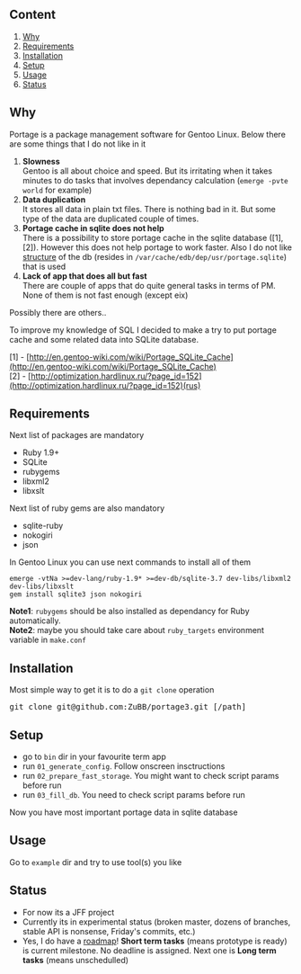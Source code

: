 Content
-------

1. <a href="#why">Why</a>
2. <a href="#requirements">Requirements</a>
3. <a href="#installation">Installation</a>
4. <a href="#setup">Setup</a>
5. <a href="#usage">Usage</a>
6. <a href="#status">Status</a>

Why
---

Portage is a package management software for Gentoo Linux. Below there are some things that I do not like in it

1. **Slowness** <br> Gentoo is all about choice and speed. But its irritating when it takes minutes to do tasks that involves dependancy calculation (`emerge -pvte world` for example)
1. **Data duplication** <br> It stores all data in plain txt files. There is nothing bad in it. But some type of the data are duplicated couple of times.
1. **Portage cache in sqlite does not help** <br> There is a possibility to store portage cache in the sqlite database ([1], [2]). However this does not help portage to work faster. Also I do not like [structure](https://gist.github.com/4362786) of the db (resides in `/var/cache/edb/dep/usr/portage.sqlite`) that is used
1. **Lack of app that does all but fast** <br> There are couple of apps that do quite general tasks in terms of PM. None of them is not fast enough (except eix)

Possibly there are others..

To improve my knowledge of SQL I decided to make a try to put portage cache and some related data into SQLite database.

[1] - [http://en.gentoo-wiki.com/wiki/Portage_SQLite_Cache](http://en.gentoo-wiki.com/wiki/Portage_SQLite_Cache)<br>
[2] - [http://optimization.hardlinux.ru/?page_id=152](http://optimization.hardlinux.ru/?page_id=152)(rus)

Requirements
-----

Next list of packages are mandatory
* Ruby 1.9+
* SQLite
* rubygems
* libxml2
* libxslt

Next list of ruby gems are also mandatory
* sqlite-ruby
* nokogiri
* json

In Gentoo Linux you can use next commands to install all of them

```
emerge -vtNa >=dev-lang/ruby-1.9* >=dev-db/sqlite-3.7 dev-libs/libxml2 dev-libs/libxslt
gem install sqlite3 json nokogiri
```

**Note1**: `rubygems` should be also installed as dependancy for Ruby automatically.<br>
**Note2**: maybe you should take care about `ruby_targets` environment variable in `make.conf`

Installation
-----------

Most simple way to get it is to do a `git clone` operation
<pre>
git clone git@github.com:ZuBB/portage3.git [/path]
</pre>

Setup
-------

* go to `bin` dir in your favourite term app
* run `01_generate_config`. Follow onscreen insctructions
* run `02_prepare_fast_storage`. You might want to check script params before run
* run `03_fill_db`. You need to check script params before run

Now you have most important portage data in sqlite database

Usage
-------

Go to `example` dir and try to use tool(s) you like

Status
-------

* For now its a JFF project
* Currently its in experimental status (broken master, dozens of branches, stable API is nonsense, Friday's commits, etc.)
* Yes, I do have a [roadmap](https://github.com/ZuBB/portage3/blob/master/issues.md)! **Short term tasks** (means prototype is ready) is current milestone. No deadline is assigned. Next one is **Long term tasks** (means unschedulled)

